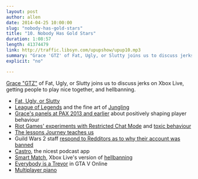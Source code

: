 ```yaml
---
layout: post
author: allen
date: 2014-04-25 10:00:00
slug: "nobody-has-gold-stars"
title: "10. Nobody Has Gold Stars"
duration: 1:08:57
length: 41374479
link: http://traffic.libsyn.com/upupshow/upup10.mp3
summary: "Grace 'GTZ' of Fat, Ugly, or Slutty joins us to discuss jerks on Xbox Live, getting people to play nice together, and hellbanning."
explicit: "no"

---
```


[Grace "GTZ"](http://www.twitter.com/_gtz_) of Fat, Ugly, or Slutty joins us to discuss jerks on Xbox Live, getting people to play nice together, and hellbanning.

- [Fat, Ugly, or Slutty](http://fatuglyorslutty.com/)
- [League of Legends](http://en.wikipedia.org/wiki/League_of_Legends) and the fine art of [Jungling](http://leagueoflegends.wikia.com/wiki/Jungling)
- [Grace's panels at PAX 2013 and earlier](http://gbitk.tumblr.com/post/61477751672/pax-prime-2013-panel-designing-shaping-and) about positively shaping player behaviour
- [Riot Games' experiments with Restricted Chat Mode](http://www.gamesindustry.biz/articles/2013-05-15-talking-shop-riot-games-lead-designer-of-social-systems) and [toxic behaviour](http://www.gamasutra.com/blogs/JimCummings/20130331/189629/GDC_Riot_Experimentally_Investigates_Online_Toxicity.php)
- [The lessons Journey teaches us](http://hypercritical.co/2012/11/27/strange-game)
- Guild Wars 2 staff [respond to Redditors as to why their account was banned](http://www.reddit.com/r/Guildwars2/comments/yxx3m/suspensions_for_offensive_names_and_inappropriate/)
- [Castro](http://castro.fm), the nicest podcast app
- [Smart Match](http://majornelson.com/2013/06/11/xbox-one-smart-match/), Xbox Live's version of [hellbanning](http://blog.codinghorror.com/suspension-ban-or-hellban/)
- [Everybody is a Trevor](http://www.reddit.com/r/gaming/comments/1nzo1y/gta_5_online_everyone_is_trevor) in GTA V Online
- [Multiplayer piano](http://www.multiplayerpiano.com/)